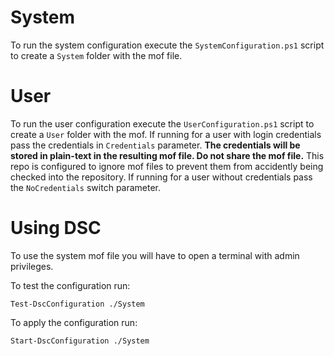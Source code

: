# System

To run the system configuration execute the `SystemConfiguration.ps1` script to create a `System` folder with the mof file.

# User

To run the user configuration execute the `UserConfiguration.ps1` script to create a `User` folder with the mof. If running for a user with login credentials pass the credentials in `Credentials` parameter. **The credentials will be stored in plain-text in the resulting mof file. Do not share the mof file.** This repo is configured to ignore mof files to prevent them from accidently being checked into the repository. If running for a user without credentials pass the `NoCredentials` switch parameter.

# Using DSC

To use the system mof file you will have to open a terminal with admin privileges.

To test the configuration run:

`Test-DscConfiguration ./System`

To apply the configuration run:

`Start-DscConfiguration ./System`
